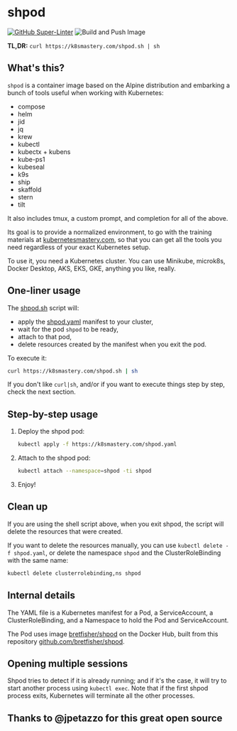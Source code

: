 # shpod

[![GitHub Super-Linter](https://github.com/bretfisher/shpod/workflows/Lint%20Code%20Base/badge.svg)](https://github.com/marketplace/actions/super-linter)
![Build and Push Image](https://github.com/bretfisher/shpod/actions/workflows/docker-build-and-push.yml/badge.svg?branch=main)

**TL,DR:** `curl https://k8smastery.com/shpod.sh | sh`


## What's this?

`shpod` is a container image based on the Alpine distribution
and embarking a bunch of tools useful when working with Kubernetes:

- compose
- helm
- jid
- jq
- krew
- kubectl
- kubectx + kubens
- kube-ps1
- kubeseal
- k9s
- ship
- skaffold
- stern
- tilt

It also includes tmux, a custom prompt, and completion for
all of the above.

Its goal is to provide a normalized environment, to go
with the training materials at [kubernetesmastery.com](https://kubernetesmastery.com),
so that you can get all the tools you need regardless
of your exact Kubernetes setup.

To use it, you need a Kubernetes cluster. You can use Minikube,
microk8s, Docker Desktop, AKS, EKS, GKE, anything you like, really.


## One-liner usage

The [shpod.sh](shpod.sh) script will:

- apply the [shpod.yaml](shpod.yaml) manifest to your cluster,
- wait for the pod `shpod` to be ready,
- attach to that pod,
- delete resources created by the manifest when you exit the pod.

To execute it:

```bash
curl https://k8smastery.com/shpod.sh | sh
```

If you don't like `curl|sh`, and/or if you want to execute things
step by step, check the next section.


## Step-by-step usage

1. Deploy the shpod pod:
   ```bash
   kubectl apply -f https://k8smastery.com/shpod.yaml
   ```

2. Attach to the shpod pod:
   ```bash
   kubectl attach --namespace=shpod -ti shpod
   ```

3. Enjoy!


## Clean up

If you are using the shell script above, when you exit shpod,
the script will delete the resources that were created.

If you want to delete the resources manually, you can use
`kubectl delete -f shpod.yaml`, or delete the namespace `shpod`
and the ClusterRoleBinding with the same name:

```bash
kubectl delete clusterrolebinding,ns shpod
```


## Internal details

The YAML file is a Kubernetes manifest for a Pod, a ServiceAccount,
a ClusterRoleBinding, and a Namespace to hold the Pod and ServiceAccount.

The Pod uses image [bretfisher/shpod](https://hub.docker.com/r/bretfisher/shpod)
on the Docker Hub, built from this repository [github.com/bretfisher/shpod](https://github.com/bretfisher/shpod).


## Opening multiple sessions

Shpod tries to detect if it is already running; and if it's the case,
it will try to start another process using `kubectl exec`. Note that
if the first shpod process exits, Kubernetes will terminate all the
other processes.

## Thanks to @jpetazzo for this great open source
